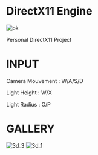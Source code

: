 # DirectX11 Engine
![ok](https://user-images.githubusercontent.com/45667686/144767342-41fee63a-0875-43a5-8aac-0712bcd467a9.PNG)

Personal DirectX11 Project

# INPUT

Camera Mouvement : W/A/S/D

Light Height : W/X

Light Radius : O/P

# GALLERY
![3d_3](https://user-images.githubusercontent.com/45667686/144767341-2a9b01ba-d0db-4f37-83eb-e0b9a02df047.PNG)
![3d_1](https://user-images.githubusercontent.com/45667686/144767344-3c59ce55-ba61-4ef4-a47f-2d4bd42dc569.PNG)
